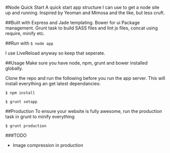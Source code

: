 #Node Quick Start
A quick start app structure I can use to get a node site up and running. Inspired by Yeoman and Mimosa and the like, but less cruft.

##Built with
Express and Jade templating. Bower for ui Package management. Grunt task to build SASS files and lint js files, concat using require, minify etc.

##Run with
`$ node app`

I use LiveReload anyway so keep that seperate.

##Usage
Make sure you have node, npm, grunt and bower installed globally.

Clone the repo and run the following before you run the app server. This will install everything an get latest dependancies:

`$ npm install`

`$ grunt setapp`

##Production
To ensure your website is fully awesome, run the production task in grunt to minify everything

`$ grunt production`

###TODO
- Image compression in production